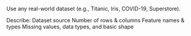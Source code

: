 Use any real-world dataset (e.g., Titanic, Iris, COVID-19, Superstore).

Describe:
Dataset source
Number of rows & columns
Feature names & types
Missing values, data types, and basic shape

